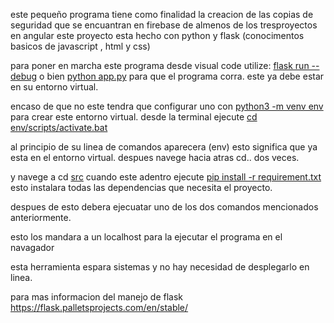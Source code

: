 este pequeño programa tiene como finalidad la creacion de las copias de seguridad que se encuantran en firebase de almenos de los tresproyectos en angular 
este proyecto esta hecho con python y flask (conocimentos basicos de javascript , html y css)

para poner en marcha este programa desde visual code utilize:  <u>flask run --debug</u> o bien <u>python app.py</u> para que el programa corra.
este ya debe estar en su entorno virtual.

encaso de que no este tendra que configurar uno con   <u>python3 -m venv env</u>   para crear este entorno virtual.
desde la terminal ejecute <u>cd env/scripts/activate.bat</u>

al principio de su linea de comandos aparecera (env) esto significa que ya esta en el entorno virtual.
despues navege hacia atras cd.. dos veces.

y navege a cd <u>src</u> cuando este adentro ejecute <u>pip install -r requirement.txt</u> esto instalara todas las dependencias que necesita el proyecto.

despues de esto debera ejecuatar uno de los dos comandos mencionados anteriormente.

esto los mandara a un localhost para la ejecutar el programa en el navagador 

esta herramienta espara sistemas y no hay necesidad de desplegarlo en linea.

para mas informacion del manejo de flask https://flask.palletsprojects.com/en/stable/
